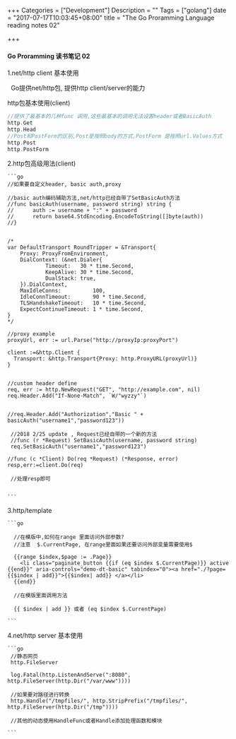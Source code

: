 +++
Categories = ["Development"]
Description = ""
Tags = ["golang"]
date = "2017-07-17T10:03:45+08:00"
title = "The Go Proramming Language reading notes 02"

+++

#### Go Proramming 读书笔记 02

 1.net/http client 基本使用
   
   &nbsp; Go提供net/http包, 提供http client/server的能力<!--more-->
   
 http包基本使用(client)
 
   ```go
   //提供了最基本的几种func 调用,这些最基本的调用无法设置header或者BasicAuth
   http.Get
   http.Head
   //Post和PostForm的区别,Post是按照body的方式,PostForm 是按照url.Values方式
   http.Post
   http.PostForm
   
   ```
   
 2.http包高级用法(client)
 
    ```go
    //如果要自定义header, basic auth,proxy
    
    //basic auth编码辅助方法,net/http已经自带了SetBasicAuth方法
    //func basicAuth(username, password string) string {
    //		auth := username + ":" + password
    //		return base64.StdEncoding.EncodeToString([]byte(auth))
    //}

    
    /*
    var DefaultTransport RoundTripper = &Transport{
        Proxy: ProxyFromEnvironment,
        DialContext: (&net.Dialer{
                Timeout:   30 * time.Second,
                KeepAlive: 30 * time.Second,
                DualStack: true,
        }).DialContext,
        MaxIdleConns:          100,
        IdleConnTimeout:       90 * time.Second,
        TLSHandshakeTimeout:   10 * time.Second,
        ExpectContinueTimeout: 1 * time.Second,
    }
    */
    
    //proxy example 
    proxyUrl, err := url.Parse("http://proxyIp:proxyPort")
	 	 
    client :=&http.Client {
      Transport: &http.Transport{Proxy: http.ProxyURL(proxyUrl)}
    }
    
    
    //custom header define
    req, err := http.NewRequest("GET", "http://example.com", nil)
    req.Header.Add("If-None-Match", `W/"wyzzy"`)
    
    
    //req.Header.Add("Authorization","Basic " + basicAuth("username1","password123"))

	 //2018 2/25 update , Request已经自带的一个新的方法
	 //func (r *Request) SetBasicAuth(username, password string)
	 req.SetBasicAuth("username1","password123")
	 
    //func (c *Client) Do(req *Request) (*Response, error) 
    resp,err:=client.Do(req)
	 
	 //处理resp即可
    
    
    ```
   
    
  3.http/template
  
   
    ```go
  
      //在模版中,如何在range 里面访问外部参数?
      //注意  $.CurrentPage, 在range里面如果还要访问外部变量需要使用$
  
      {{range $index,$page := .Page}}
        <li class="paginate_button {{if (eq $index $.CurrentPage)}} active {{end}}" aria-controls="demo-dt-basic" tabindex="0"><a href="./?page={{$index | add}}">{{$index| add}} </a></li>
      {{end}}  
  
      //在模版里面调用方法
  
      {{ $index | add }} 或者 (eq $index $.CurrentPage)
  
    ```
  
 
  4.net/http server 基本使用
  
    ```go
     //静态网页
     http.FileServer
  	
     log.Fatal(http.ListenAndServe(":8080", http.FileServer(http.Dir("/var/www"))))
  
     //如果要对路径进行转换
     http.Handle("/tmpfiles/", http.StripPrefix("/tmpfiles/", http.FileServer(http.Dir("/tmp"))))
  
     //其他的动态使用HandleFunc或者Handle添加处理函数和模块
  
    ```
  
  
